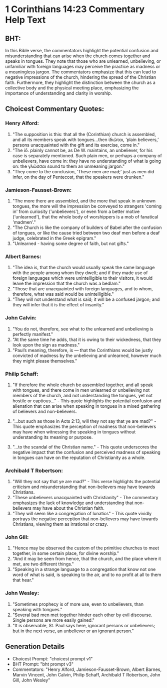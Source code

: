 # 1 Corinthians 14:23 Commentary Help Text

## BHT:
In this Bible verse, the commentators highlight the potential confusion and misunderstanding that can arise when the church comes together and speaks in tongues. They note that those who are unlearned, unbelieving, or unfamiliar with foreign languages may perceive the practice as madness or a meaningless jargon. The commentators emphasize that this can lead to negative impressions of the church, hindering the spread of the Christian faith. Furthermore, they highlight the distinction between the church as a collective body and the physical meeting place, emphasizing the importance of understanding and clarity in worship.

## Choicest Commentary Quotes:
### Henry Alford:
1. "The supposition is this: that all the (Corinthian) church is assembled, and all its members speak with tongues...then ἰδιῶται, ‘plain believers,’ persons unacquainted with the gift and its exercise, come in."
2. "The ἰδ. plainly cannot be, as De W. maintains, an unbeliever, for his case is separately mentioned. Such plain men, or perhaps a company of unbelievers, have come in: they have no understanding of what is going on: the γλῶσσαι sound to them an unmeaning jargon."
3. "They come to the conclusion, ‘These men are mad;’ just as men did infer, on the day of Pentecost, that the speakers were drunken."

### Jamieson-Fausset-Brown:
1. "The more there are assembled, and the more that speak in unknown tongues, the more will the impression be conveyed to strangers 'coming in' from curiosity ('unbelievers'), or even from a better motive ('unlearned'), that the whole body of worshippers is a mob of fanatical 'madmen'." 
2. "The Church is like the company of builders of Babel after the confusion of tongues, or like the cause tried between two deaf men before a deaf judge, celebrated in the Greek epigram."
3. "Unlearned - having some degree of faith, but not gifts."

### Albert Barnes:
1. "The idea is, that the church would usually speak the same language with the people among whom they dwelt; and if they made use of foreign languages which were unintelligible to their visitors, it would leave the impression that the church was a bedlam."
2. "Those that are unacquainted with foreign languages, and to whom, therefore, what was said would be unintelligible."
3. "They will not understand what is said; it will be a confused jargon; and they will infer that it is the effect of insanity."

### John Calvin:
1. "You do not, therefore, see what to the unlearned and unbelieving is perfectly manifest."
2. "At the same time he adds, that it is owing to their wickedness, that they look upon the sign as madness."
3. "Paul’s meaning, therefore, is — that the Corinthians would be justly convicted of madness by the unbelieving and unlearned, however much they might please themselves."

### Philip Schaff:
1. "If therefore the whole church be assembled together, and all speak with tongues, and there come in men unlearned or unbelieving not members of the church, and not understanding the tongues, yet not hostile or captious..." - This quote highlights the potential confusion and alienation that can arise when speaking in tongues in a mixed gathering of believers and non-believers.

2. "...but such as those in Acts 2:13, will they not say that ye are mad?" - This quote emphasizes the perception of madness that non-believers may have when witnessing the speaking in tongues without understanding its meaning or purpose.

3. "...to the scandal of the Christian name." - This quote underscores the negative impact that the confusion and perceived madness of speaking in tongues can have on the reputation of Christianity as a whole.

### Archibald T Robertson:
1. "Will they not say that ye are mad?" - This verse highlights the potential criticism and misunderstanding that non-believers may have towards Christians.
2. "These unbelievers unacquainted with Christianity" - The commentary emphasizes the lack of knowledge and understanding that non-believers may have about the Christian faith.
3. "They will seem like a congregation of lunatics" - This quote vividly portrays the negative perception that non-believers may have towards Christians, viewing them as irrational or crazy.

### John Gill:
1. "Hence may be observed the custom of the primitive churches to meet together, in some certain place, for divine worship."
2. "And it may be seen from hence, that the church, and the place where it met, are two different things."
3. "Speaking in a strange language to a congregation that know not one word of what is said, is speaking to the air, and to no profit at all to them that hear."

### John Wesley:
1. "Sometimes prophecy is of more use, even to unbelievers, than speaking with tongues."
2. "Several bad men met together hinder each other by evil discourse. Single persons are more easily gained."
3. "It is observable, St. Paul says here, ignorant persons or unbelievers; but in the next verse, an unbeliever or an ignorant person."


## Generation Details
- Choicest Prompt: "choicest prompt v1"
- BHT Prompt: "bht prompt v3"
- Commentators: "Henry Alford, Jamieson-Fausset-Brown, Albert Barnes, Marvin Vincent, John Calvin, Philip Schaff, Archibald T Robertson, John Gill, John Wesley"
